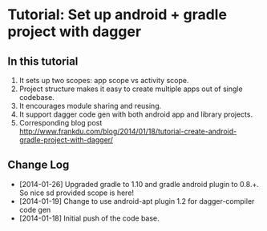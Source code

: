 Tutorial: Set up android + gradle project with dagger
=============================

In this tutorial
----------------
1. It sets up two scopes: app scope vs activity scope.
2. Project structure makes it easy to create multiple apps out of single codebase.
3. It encourages module sharing and reusing.
4. It support dagger code gen with both android app and library projects.
5. Corresponding blog post http://www.frankdu.com/blog/2014/01/18/tutorial-create-android-gradle-project-with-dagger/

Change Log
----------------
* [2014-01-26] Upgraded gradle to 1.10 and gradle android plugin to 0.8.+. So nice sd provided scope is here!
* [2014-01-19] Change to use android-apt plugin 1.2 for dagger-compiler code gen
* [2014-01-18] Initial push of the code base.

